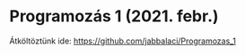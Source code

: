 Programozás 1 (2021. febr.)
===========================

Átköltöztünk ide: https://github.com/jabbalaci/Programozas_1
